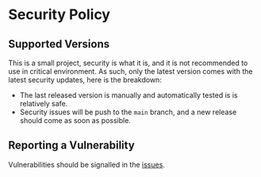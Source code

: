 # Security Policy

## Supported Versions

This is a small project, security is what it is, and it is not recommended to use in critical environment.
As such, only the latest version comes with the latest security updates, here is the breakdown:

* The last released version is manually and automatically tested is is relatively safe.
* Security issues will be push to the ``main`` branch, and a new release should come as soon as possible.


## Reporting a Vulnerability

Vulnerabilities should be signalled in the [issues](https://github.com/HugoFara/pylinkage/issues).
